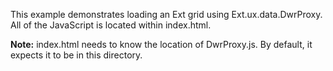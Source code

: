 This example demonstrates loading an Ext grid using Ext.ux.data.DwrProxy.
All of the JavaScript is located within index.html.

**Note:** index.html needs to know the location of DwrProxy.js.  By default, it expects it to be in this directory.